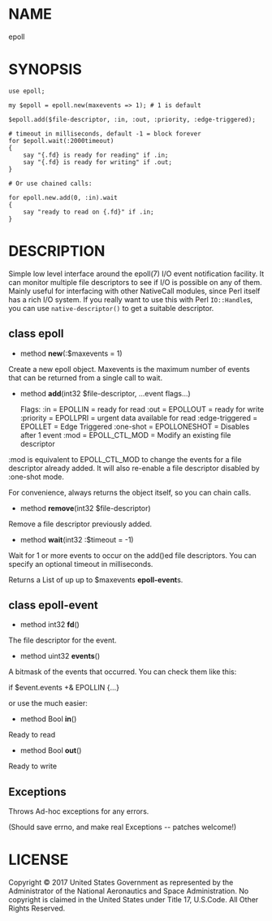 NAME
====

epoll

SYNOPSIS
========

    use epoll;

    my $epoll = epoll.new(maxevents => 1); # 1 is default

    $epoll.add($file-descriptor, :in, :out, :priority, :edge-triggered);

    # timeout in milliseconds, default -1 = block forever
    for $epoll.wait(:2000timeout)
    {
        say "{.fd} is ready for reading" if .in;
        say "{.fd} is ready for writing" if .out;
    }

    # Or use chained calls:

    for epoll.new.add(0, :in).wait
    {
        say "ready to read on {.fd}" if .in;
    }

DESCRIPTION
===========

Simple low level interface around the epoll(7) I/O event notification facility. It can monitor multiple file descriptors to see if I/O is possible on any of them. Mainly useful for interfacing with other NativeCall modules, since Perl itself has a rich I/O system. If you really want to use this with Perl `IO::Handle`s, you can use `native-descriptor()` to get a suitable descriptor.

class **epoll**
---------------

  * method **new**(:$maxevents = 1)

Create a new epoll object. Maxevents is the maximum number of events that can be returned from a single call to wait.

  * method **add**(int32 $file-descriptor, ...event flags...)

    Flags:
      :in             = EPOLLIN       = ready for read
      :out            = EPOLLOUT      = ready for write
      :priority       = EPOLLPRI      = urgent data available for read
      :edge-triggered = EPOLLET       = Edge Triggered
      :one-shot       = EPOLLONESHOT  = Disables after 1 event
      :mod            = EPOLL_CTL_MOD = Modify an existing file descriptor

:mod is equivalent to EPOLL_CTL_MOD to change the events for a file descriptor already added. It will also re-enable a file descriptor disabled by :one-shot mode.

For convenience, always returns the object itself, so you can chain calls.

  * method **remove**(int32 $file-descriptor)

Remove a file descriptor previously added.

  * method **wait**(int32 :$timeout = -1)

Wait for 1 or more events to occur on the add()ed file descriptors. You can specify an optional timeout in milliseconds.

Returns a List of up up to $maxevents **epoll-event**s.

class **epoll-event**
---------------------

  * method int32 **fd**()

The file descriptor for the event.

  * method uint32 **events**()

A bitmask of the events that occurred. You can check them like this:

if $event.events +& EPOLLIN {...}

or use the much easier:

  * method Bool **in**()

Ready to read

  * method Bool **out**()

Ready to write

Exceptions
----------

Throws Ad-hoc exceptions for any errors.

(Should save errno, and make real Exceptions -- patches welcome!)

LICENSE
=======

Copyright © 2017 United States Government as represented by the Administrator of the National Aeronautics and Space Administration. No copyright is claimed in the United States under Title 17, U.S.Code. All Other Rights Reserved.
